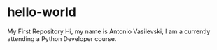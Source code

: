 # hello-world
My First Repository
Hi, my name is Antonio Vasilevski, I am a currently attending a Python Developer course.
